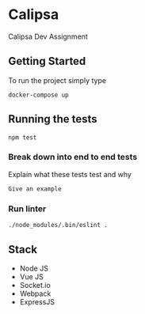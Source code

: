 # Calipsa

Calipsa Dev Assignment

## Getting Started

To run the project simply type
```
docker-compose up
```

## Running the tests

```
npm test

```

### Break down into end to end tests

Explain what these tests test and why

```
Give an example
```

### Run linter

```
./node_modules/.bin/eslint .
```


## Stack

- Node JS
- Vue JS
- Socket.io
- Webpack
- ExpressJS



